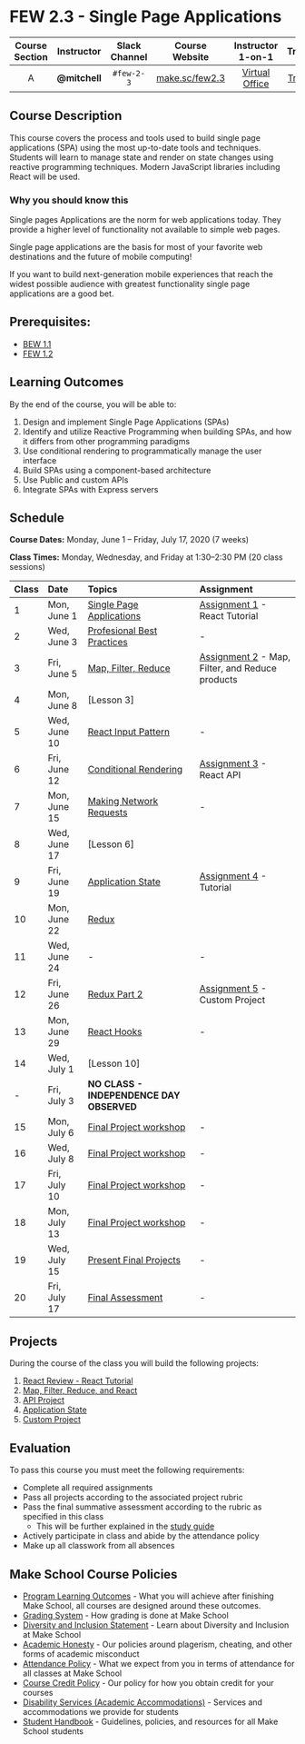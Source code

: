 # FEW 2.3 - Single Page Applications

| Course Section | Instructor | Slack Channel | Course Website | Instructor 1-on-1 | Tracker |
| :---: | :---: | :---: | :---: | :---: | :---: |
| A | **@mitchell** | `#few-2-3` | [make.sc/few2.3](https://make.sc/few2.3) | [Virtual Office](https://make.sc/mitchell-zoom) | [Tracker](https://docs.google.com/spreadsheets/d/1L3W2zhfjSdiPUTb2IzPF-wzUgbxJD1lIi1JGJnWDj10/edit?usp=sharing) |

## Course Description

This course covers the process and tools used to build single page applications (SPA) using the most up-to-date tools and techniques. Students will learn to manage state and render on state changes using reactive programming techniques. Modern JavaScript libraries including React will be used.

### Why you should know this

Single pages Applications are the norm for web applications today. They provide a higher level of functionality not available to simple web pages.

Single page applications are the basis for most of your favorite web destinations and the future of mobile computing!

If you want to build next-generation mobile experiences that reach the widest possible audience with greatest functionality single page applications are a good bet.

## Prerequisites:  

- [BEW 1.1](https://github.com/Make-School-Courses/BEW-1.1-RESTful-and-Resourceful-MVC-Architecture)
- [FEW 1.2](https://github.com/Make-School-Courses/FEW-1.2-JavaScript-Foundations)

## Learning Outcomes

By the end of the course, you will be able to:

1. Design and implement Single Page Applications (SPAs)
1. Identify and utilize Reactive Programming when building SPAs, and how it differs from other programming paradigms
1. Use conditional rendering to programmatically manage the user interface
1. Build SPAs using a component-based architecture
1. Use Public and custom APIs
1. Integrate SPAs with Express servers

## Schedule

**Course Dates:** Monday, June 1 – Friday, July 17, 2020 (7 weeks)

**Class Times:** Monday, Wednesday, and Friday at 1:30–2:30 PM (20 class sessions)

| Class | Date | Topics | Assignment |
|:------|:-----|:-------|:-----------|
|  1 |  Mon, June 1    | [Single Page Applications](Lessons/lesson-01.md) | [Assignment 1](Assignments/Assignment-01.md) - React Tutorial |
|  2 |  Wed, June 3    | [Profesional Best Practices](Lessons/lesson-02.md) | - |
|  3 |  Fri, June 5    | [Map, Filter, Reduce](Lessons/lesson-03.md) | [Assignment 2](Assignments/Assignment-02.md) - Map, Filter, and Reduce products |
|  4 |  Mon, June 8    | [Lesson 3] |
|  5 |  Wed, June 10   | [React Input Pattern](Lessons/lesson-04.md) | - |
|  6 |  Fri, June 12   | [Conditional Rendering](Lessons/lesson-05.md) | [Assignment 3](Assignments/Assignment-03.md) - React API |
|  7 |  Mon, June 15   | [Making Network Requests](Lessons/lesson-06.md) | - |
|  8 |  Wed, June 17   | [Lesson 6] |
|  9 |  Fri, June 19   | [Application State](Lessons/lesson-07.md) | [Assignment 4](Assignments/Assignment-04.md) - Tutorial |
| 10 |  Mon, June 22   | [Redux](Lessons/lesson-08.md) |
| 11 |  Wed, June 24   | - | - | 
| 12 |  Fri, June 26   | [Redux Part 2](Lessons/lesson-09.md) | [Assignment 5](Assignments/Assignment-05.md) - Custom Project |
| 13 |  Mon, June 29   | [React Hooks](Lessons/lesson-10.md) | - |
| 14 |  Wed, July 1    | [Lesson 10]|  
| -  |  Fri, July 3    | **NO CLASS - INDEPENDENCE DAY OBSERVED**|
| 15 |  Mon, July 6    | [Final Project workshop](Lessons/lesson-11.md) | - |
| 16 |  Wed, July 8    | [Final Project workshop](Lessons/lesson-11.md) | - |
| 17 |  Fri, July 10   | [Final Project workshop](Lessons/lesson-11.md) | - |
| 18 |  Mon, July 13   | [Final Project workshop](Lessons/lesson-11.md) | - |
| 19 |  Wed, July 15   | [Present Final Projects](Lessons/lesson-13.md) | - |
| 20 |  Fri, July 17   | [Final Assessment](Lessons/lesson-14.md) | - |

<!-- 
**Course Dates:** Tuesday, March 31 – Thursday, May 14, 2019 (7 weeks)

**Class Times:** Tuesday and Thursday at 2:30–5:15pm (14 class sessions)

| Class | Date | Topics | Assignment |
|:------|:-----|:-------|:-----------|
|  1 | Tue, March 31 | [Single Page Applications](Lessons/lesson-01.md) | [Assignment 1](Assignments/Assignment-01.md) - React Tutorial |
|  2 | Thu, April 2 | [Profesional Best Practices](Lessons/lesson-02.md) | - |
|  3 | Tue, April 7 | [Map, Filter, Reduce](Lessons/lesson-03.md) | [Assignment 2](Assignments/Assignment-02.md) - Map, Filter, and Reduce products |
|  4 | Thu, April 9 | [React Input Pattern](Lessons/lesson-04.md) | - |
|  5 | Tue, April 14 | [Conditional Rendering](Lessons/lesson-05.md) | [Assignment 3](Assignments/Assignment-03.md) - React API |
|  6 | Thu, April 16 | [Making Network Requests](Lessons/lesson-06.md) | - |
|  7 | Tue, April 21 | [Application State](Lessons/lesson-07.md) | [Assignment 4](Assignments/Assignment-04.md) - Tutorial |
|  8 | Thu, April 23 | [Redux](Lessons/lesson-08.md) | - | 
|  9 | Tue, April 28 | [Redux Part 2](Lessons/lesson-09.md) | [Assignment 5](Assignments/Assignment-05.md) - Custom Project |
| 10 | Thu, April 30 | [React Hooks](Lessons/lesson-10.md) | - |
| 11 | Tue, May 5 | [Final Project workshop](Lessons/lesson-11.md) | - |
| 12 | Thu, May 7 | [Final Project workshop](Lessons/lesson-12.md) | - |
| 13 | Tue, May 12 | [Present Final Projects](Lessons/lesson-13.md) | - |
| 14 | Thu, May 14 | [Final Assessment](Lessons/lesson-14.md) | - | 
-->


## Projects 

During the course of the class you will build the following projects: 

1. [React Review - React Tutorial](Assignments/Assignment-01.md)
2. [Map, Filter, Reduce, and React](Assignments/Assignment-02.md)
3. [API Project](Assignments/Assignment-03.md)
4. [Application State](Assignment/Assignment-04.md)
5. [Custom Project](Assignment/Assignment-05.md)

## Evaluation 

To pass this course you must meet the following requirements:

- Complete all required assignments 
- Pass all projects according to the associated project rubric
- Pass the final summative assessment according to the rubric as specified in this class
  - This will be further explained in the [study guide](ADD_STUDY_GUIDE_LNK)
- Actively participate in class and abide by the attendance policy
- Make up all classwork from all absences

## Make School Course Policies

- [Program Learning Outcomes](https://make.sc/program-learning-outcomes) - What you will achieve after finishing Make School, all courses are designed around these outcomes.
- [Grading System](https://make.sc/grading-system) - How grading is done at Make School
- [Diversity and Inclusion Statement](https://make.sc/diversity-and-inclusion-statement) - Learn about Diversity and Inclusion at Make School
- [Academic Honesty](https://make.sc/academic-honesty-policy) - Our policies around plagerism, cheating, and other forms of academic misconduct 
- [Attendance Policy](https://make.sc/attendance-policy) - What we expect from you in terms of attendance for all classes at Make School
- [Course Credit Policy](https://make.sc/course-credit-policy) - Our policy for how you obtain credit for your courses
- [Disability Services (Academic Accommodations)](https://make.sc/disability-services) - Services and accommodations we provide for students
- [Student Handbook](https://make.sc/student-handbook) - Guidelines, policies, and resources for all Make School students
